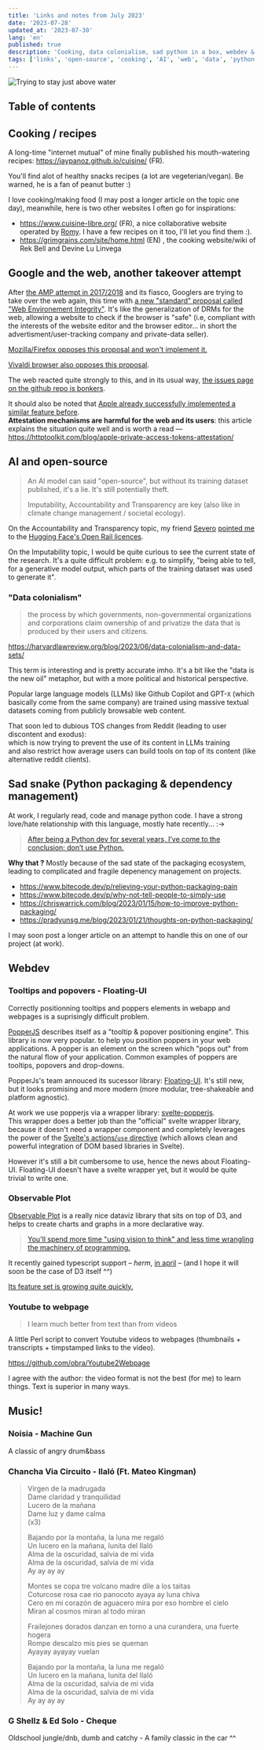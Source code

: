 ```yaml
---
title: 'Links and notes from July 2023'
date: '2023-07-28'
updated_at: '2023-07-30'
lang: 'en'
published: true
description: 'Cooking, data colonialism, sad python in a box, webdev & music'
tags: ['links', 'open-source', 'cooking', 'AI', 'web', 'data', 'python', 'webdev', 'music']
---
```


<script>
  import Youtube from "svelte-youtube-embed";
	import { SoundCloud } from 'sveltekit-embed'
</script>

![Trying to stay just above water](./IMG_1422_s.jpg)

## Table of contents

## Cooking / recipes

A long-time "internet mutual" of mine finally published his mouth-watering recipes:
https://jaypanoz.github.io/cuisine/ (FR).

You'll find alot of healthy snacks recipes (a lot are vegeterian/vegan). Be warned, he is a fan of peanut butter :)

I love cooking/making food (I may post a longer article on the topic one day), meanwhile, here is two other websites I often go for inspirations:

- https://www.cuisine-libre.org/ (FR), a nice collaborative website operated by [Romy](https://www.cuisine-libre.org/romy). I have a few recipes on it too, I'll let you find them :).
- https://grimgrains.com/site/home.html (EN) , the cooking website/wiki of Rek Bell and Devine Lu Linvega

## Google and the web, another takeover attempt

After [the AMP attempt in 2017/2018](http://ampletter.org/) and its fiasco, Googlers are trying to take over the web again, this time with [a new "standard" proposal called "Web Environement Integrity"](https://github.com/RupertBenWiser/Web-Environment-Integrity/). It's like the generalization of DRMs for the web, allowing a website to check if the browser is "safe" (i.e, compliant with the interests of the website editor and the browser editor... in short the advertisment/user-tracking company and private-data seller).

[Mozilla/Firefox opposes this proposal and won't implement it.](https://github.com/mozilla/standards-positions/issues/852)

[Vivaldi browser also opposes this proposal](https://vivaldi.com/blog/googles-new-dangerous-web-environment-integrity-spec/).

The web reacted quite strongly to this, and in its usual way, [the issues page on the github repo is bonkers](https://github.com/RupertBenWiser/Web-Environment-Integrity/issues).

It should also be noted that [Apple already successfully implemented a similar feature before](https://httptoolkit.com/blog/apple-private-access-tokens-attestation/).  
**Attestation mechanisms are harmful for the web and its users**: this article explains the situation quite well and is worth a read — https://httptoolkit.com/blog/apple-private-access-tokens-attestation/

## AI and open-source

> An AI model can said "open-source", but without its training dataset published, it's a lie. It's still potentially theft.
>
> Imputability, Accountability and Transparency are key (also like in climate change management / societal ecology).

On the Accountability and Transparency topic, my friend [Severo](https://mastodon.social/@severo) [pointed me](https://mastodon.social/@severo/110777937796812106) to the [Hugging Face's Open Rail licences](https://huggingface.co/blog/open_rail).

On the Imputability topic, I would be quite curious to see the current state of the research. It's a quite difficult problem: e.g. to simplify, "being able to tell, for a generative model output, which parts of the training dataset was used to generate it".

### "Data colonialism"

> the process by which governments, non-governmental organizations and corporations claim ownership of and privatize the data that is produced by their users and citizens.

https://harvardlawreview.org/blog/2023/06/data-colonialism-and-data-sets/

This term is interesting and is pretty accurate imho. It's a bit like the "data is the new oil" metaphor, but with a more political and historical perspective.

Popular large language models (LLMs) like Github Copilot and GPT-`X` (which basically come from the same company) are trained using massive textual datasets coming from publicly browsable web content.

That soon led to dubious TOS changes from Reddit (leading to user discontent and exodus):  
which is now trying to prevent the use of its content in LLMs training  
and also restrict how average users can build tools on top of its content (like alternative reddit clients).

## Sad snake (Python packaging & dependency management)

At work, I regularly read, code and manage python code. I have a strong love/hate relationship with this language, mostly hate recently... :->

> [After being a Python dev for several years, I’ve come to the conclusion: don’t use Python.](https://lobste.rs/s/vtghvu/why_not_tell_people_simply_use_pyenv#c_zv0ryz)

**Why that ?** Mostly because of the sad state of the packaging ecosystem, leading to complicated and fragile depenency management on projects.

- https://www.bitecode.dev/p/relieving-your-python-packaging-pain
- https://www.bitecode.dev/p/why-not-tell-people-to-simply-use
- https://chriswarrick.com/blog/2023/01/15/how-to-improve-python-packaging/
- https://pradyunsg.me/blog/2023/01/21/thoughts-on-python-packaging/

I may soon post a longer article on an attempt to handle this on one of our project (at work).

## Webdev

### Tooltips and popovers - Floating-UI

Correctly positionning tooltips and poppers elements in webapp and webpages is a suprisingly difficult problem.

[PopperJS](https://popper.js.org/) describes itself as a "tooltip & popover positioning engine". This library is now very popular. to help you position poppers in your web applications. A popper is an element on the screen which "pops out" from the natural flow of your application. Common examples of poppers are tooltips, popovers and drop-downs.

PopperJs's team annouced its sucessor library: [Floating-UI](https://floating-ui.com/). It's still new, but it looks promising and more modern (more modular, tree-shakeable and platform agnostic).

At work we use popperjs via a wrapper library: [svelte-popperjs](https://github.com/bryanmylee/svelte-popperjs).  
This wrapper does a better job than the "official" svelte wrapper library, because it doesn't need a wrapper component and completely leverages the power of the [Svelte's actions/`use` directive](https://svelte.dev/docs/element-directives#use-action) (which allows clean and powerful integration of DOM based libraries in Svelte).

However it's still a bit cumbersome to use, hence the news about Floating-UI. Floating-UI doesn't have a svelte wrapper yet, but it would be quite trivial to write one.

### Observable Plot

[Observable Plot](https://observablehq.com/plot/) is a really nice dataviz library that sits on top of D3, and helps to create charts and graphs in a more declarative way.

> [You'll spend more time "using vision to think" and less time wrangling the machinery of programming.](https://observablehq.com/plot/why-plot)

It recently gained typescript support – _herm_, [in april](https://github.com/observablehq/plot/blob/main/CHANGELOG.md#065) – (and I hope it will soon be the case of D3 itself ^^)

[Its feature set is growing quite quickly.](https://github.com/observablehq/plot/blob/main/CHANGELOG.md)

### Youtube to webpage

> I learn much better from text than from videos

A little Perl script to convert Youtube videos to webpages (thumbnails + transcripts + timpstamped links to the video).

https://github.com/obra/Youtube2Webpage

I agree with the author: the video format is not the best (for me) to learn things. Text is superior in many ways.

## Music!

### Noisia - Machine Gun

A classic of angry drum&bass
<SoundCloud
  disable_observer={true}
	soundcloudLink="https://soundcloud.com/noisia/noisia-machine-gun?in=noisia/sets/split-the-atom-1"
/>

### Chancha Via Circuito - Ilaló (Ft. Mateo Kingman)

<Youtube id="ALO40b-qIdQ"/>

> Virgen de la madrugada  
> Dame claridad y tranquilidad  
> Lucero de la mañana  
> Dame luz y dame calma  
> (x3)
>
> Bajando por la montaña, la luna me regaló  
> Un lucero en la mañana, lunita del Ilaló  
> Alma de la oscuridad, salvia de mi vida  
> Alma de la oscuridad, salvia de mi vida  
> Ay ay ay ay
>
> Montes se copa tre volcano madre dile a los taitas  
> Coturcose rosa cae rio panocoto ayaya ay luna chiva  
> Cero en mi corazón de aguacero mira por eso hombre el cielo  
> Miran al cosmos miran al todo miran
>
> Frailejones dorados danzan en torno a una curandera, una fuerte hogera  
> Rompe descalzo mis pies se queman  
> Ayayay ayayay vuelan
>
> Bajando por la montaña, la luna me regaló  
> Un lucero en la mañana, lunita del Ilaló  
> Alma de la oscuridad, salvia de mi vida  
> Alma de la oscuridad, salvia de mi vida  
> Ay ay ay ay

### G Shellz & Ed Solo - Cheque

Oldschool jungle/dnb, dumb and catchy - A family classic in the car ^^
<SoundCloud
disable_observer={true}
	soundcloudLink="https://soundcloud.com/edsolo/g-shellz-ed-solo-cheque"
/>
